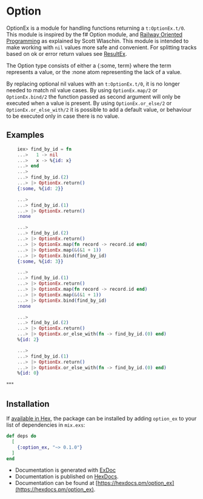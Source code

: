 # Option

OptionEx is a module for handling functions returning a `t:OptionEx.t/0`.
This module is inspired by the f# Option module, and [Railway Oriented Programming](https://fsharpforfunandprofit.com/rop/) as explained by Scott Wlaschin. This module is intended to make working with `nil` values more safe and convenient. For splitting tracks based on ok or error return values see [ResultEx](https://hexdocs.pm/result_ex/ResultEx.html#content).

The Option type consists of either a {:some, term} where the term represents a value, or the :none atom representing the lack of a value.

By replacing optional nil values with an `t:OptionEx.t/0`, it is no longer needed to match nil value cases. By using `OptionEx.map/2` or `OptionEx.bind/2` the function passed as second argument will only be executed when a value is present. By using `OptionEx.or_else/2` or `OptionEx.or_else_with/2` it is possible to add a default value, or behaviour to be executed only in case there is no value.

## Examples

```elixir
    iex> find_by_id = fn
    ...>   1 -> nil
    ...>   x -> %{id: x}
    ...> end
    ...>
    ...> find_by_id.(2)
    ...> |> OptionEx.return()
    {:some, %{id: 2}}
```

```elixir
    ...>
    ...> find_by_id.(1)
    ...> |> OptionEx.return()
    :none
```

```elixir
    ...>
    ...> find_by_id.(2)
    ...> |> OptionEx.return()
    ...> |> OptionEx.map(fn record -> record.id end)
    ...> |> OptionEx.map(&(&1 + 1))
    ...> |> OptionEx.bind(find_by_id)
    {:some, %{id: 3}}
```

```elixir
    ...>
    ...> find_by_id.(1)
    ...> |> OptionEx.return()
    ...> |> OptionEx.map(fn record -> record.id end)
    ...> |> OptionEx.map(&(&1 + 1))
    ...> |> OptionEx.bind(find_by_id)
    :none
```

```elixir
    ...>
    ...> find_by_id.(2)
    ...> |> OptionEx.return()
    ...> |> OptionEx.or_else_with(fn -> find_by_id.(0) end)
    %{id: 2}
```

```elixir
    ...>
    ...> find_by_id.(1)
    ...> |> OptionEx.return()
    ...> |> OptionEx.or_else_with(fn -> find_by_id.(0) end)
    %{id: 0}
```

"""


## Installation

If [available in Hex](https://hex.pm/docs/publish), the package can be installed
by adding `option_ex` to your list of dependencies in `mix.exs`:

```elixir
def deps do
  [
    {:option_ex, "~> 0.1.0"}
  ]
end
```

- Documentation is generated with [ExDoc](https://github.com/elixir-lang/ex_doc)
- Documentation is published on [HexDocs](https://hexdocs.pm).
- Documentation can be found at [https://hexdocs.pm/option_ex](https://hexdocs.pm/option_ex).

